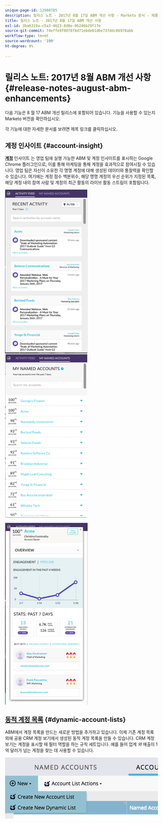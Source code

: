 ```yaml
---
unique-page-id: 12980785
description: 릴리스 노트 - 2017년 8월 17일 ABM 개선 사항 - Marketo 문서 - 제품 설명서
title: 릴리스 노트 - 2017년 8월 17일 ABM 개선 사항
exl-id: 3ba6319a-c5a3-4623-8d8e-0b246b29f17e
source-git-commit: 74effe9f8078f8d71e6de01d6e737ddc86978abb
workflow-type: tm+mt
source-wordcount: '199'
ht-degree: 0%

---
```


# 릴리스 노트: 2017년 8월 ABM 개선 사항 {#release-notes-august-abm-enhancements}

다음 기능은 8 월 17 ABM 개선 릴리스에 포함되어 있습니다. 기능을 사용할 수 있는지 Marketo 버전을 확인하십시오.

각 기능에 대한 자세한 문서를 보려면 제목 링크를 클릭하십시오.

## 계정 인사이트 {#account-insight}

**[계정](/help/marketo/product-docs/target-account-management/setup-tam/account-insight-plug-in-overview.md)** 인사이트 는 영업 팀에 실행 가능한 ABM 및 계정 인사이트를 표시하는 Google Chrome 플러그인으로, 이를 통해 마케팅을 통해 계정을 효과적으로 참여시킬 수 있습니다. 영업 팀은 자신이 소유한 각 명명 계정에 대해 생성된 데이터와 통찰력을 확인할 수 있습니다. 여기에는 계정 점수 백분위수, 해당 명명 계정의 우선 순위가 지정된 목록, 해당 계정 내의 참여 사람 및 계정의 최근 활동의 라이브 활동 스트림이 포함됩니다.

![](assets/image001.png) ![](assets/image002.png)

![](assets/image003.png)

## [동적 계정 목록](/help/marketo/product-docs/target-account-management/target/account-lists.md) {#dynamic-account-lists}

ABM에서 계정 목록을 만드는 새로운 방법을 추가하고 있습니다. 이제 기존 계정 목록 외에 공용 CRM 계정 보기에서 생성된 동적 계정 목록을 만들 수 있습니다. CRM 계정 보기는 계정을 표시할 때 필터 역할을 하는 규칙 세트입니다. 예를 들어 업계 _와_ 매출이 1억 달러가 넘는 계정을 찾는 데 사용할 수 있습니다.

![](assets/dynamic-account-list-menu-5b14-5d-copy.png)

